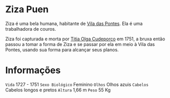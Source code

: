 <!-- TITLE: Ziza Puen -->
<!-- SUBTITLE: Visão geral sobre Ziza Puen -->

# Ziza Puen
Ziza é uma bela humana, habitante de [Vila das Pontes](http://localhost/lugares/plano-material/drafeon/sudeste-de-drafeon/vila-das-pontes#vila-das-pontes). Ela é uma trabalhadora de couros.

Ziza foi capturada e morta por [Titia Olga Cudeporco](http://localhost/individuos/titia-olga-cudeporco#titia-olga-cudeporco) em 1751, a bruxa então passou a tomar a forma de Ziza e se passar por ela em meio à Vila das Pontes, usando sua forma para alcançar seus planos.

# Informações
`Vida` 1727  - 1751
`Sexo Biológico` Feminino
`Olhos` Olhos azuis
`Cabelos` Cabelos longos e pretos
`Altura` 1,66 m
`Peso` 55 Kg

